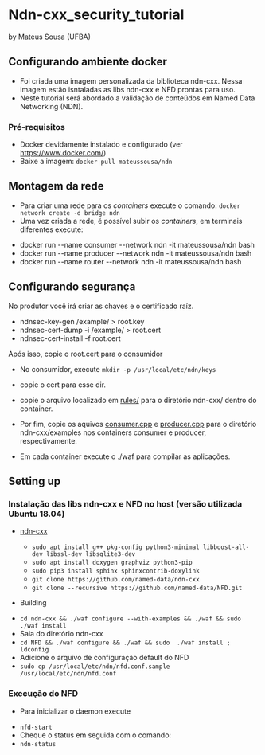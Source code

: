 # Ndn-cxx_security_tutorial 

by Mateus Sousa (UFBA)

## Configurando ambiente docker 
* Foi criada uma imagem personalizada da biblioteca ndn-cxx. Nessa imagem estão isntaladas as libs ndn-cxx e NFD prontas para uso. 
* Neste tutorial será abordado a validação de conteúdos em Named Data Networking (NDN). 

### Pré-requisitos 
* Docker devidamente instalado e configurado (ver https://www.docker.com/)
* Baixe a imagem: ```docker pull mateussousa/ndn```
## Montagem da rede 
* Para criar uma rede para os _containers_ execute o comando: ```docker network create -d bridge ndn```
* Uma vez criada a rede, é possível subir os _containers_, em terminais diferentes execute: 
- docker run --name consumer --network ndn -it mateussousa/ndn bash
- docker run --name producer --network ndn -it mateussousa/ndn bash
- docker run --name router --network ndn -it mateussousa/ndn bash

## Configurando segurança
No produtor você irá criar as chaves e o certificado raíz. 
- ndnsec-key-gen /example/ > root.key
- ndnsec-cert-dump -i /example/ > root.cert
- ndnsec-cert-install -f root.cert

Após isso, copie o root.cert para o consumidor
- No consumidor, execute ```mkdir -p /usr/local/etc/ndn/keys ```
- copie o cert para esse dir. 
- copie o arquivo localizado em [rules/](rules/custom_rule.txt) para o diretório ndn-cxx/ dentro do container. 
- Por fim, copie os aquivos [consumer.cpp](apps/consumer.cpp) e [producer.cpp](apps/producer.cpp) para o diretório ndn-cxx/examples nos containers consumer e producer, respectivamente. 

- Em cada container execute o ./waf para compilar as aplicações.




## Setting up
### Instalação das libs ndn-cxx e NFD no host (versão utilizada Ubuntu 18.04)
* [ndn-cxx](https://github.com/named-data/ndn-cxx)
  - ``` sudo apt install g++ pkg-config python3-minimal libboost-all-dev libssl-dev libsqlite3-dev ```
  - ``` sudo apt install doxygen graphviz python3-pip ```
  - ``` sudo pip3 install sphinx sphinxcontrib-doxylink ```
  - ``` git clone https://github.com/named-data/ndn-cxx ```
  - ``` git clone --recursive https://github.com/named-data/NFD.git ```

* Building
- ``` cd ndn-cxx && ./waf configure --with-examples && ./waf && sudo ./waf install ```
- Saia do diretório ndn-cxx
- ``` cd NFD && ./waf configure && ./waf && sudo  ./waf install ; ldconfig ```
- Adicione o arquivo de configuração default do NFD
- ```sudo cp /usr/local/etc/ndn/nfd.conf.sample /usr/local/etc/ndn/nfd.conf ```

### Execução do NFD
* Para inicializar o daemon execute 
- ```nfd-start```
- Cheque o status em seguida com o comando:
- ```ndn-status```

